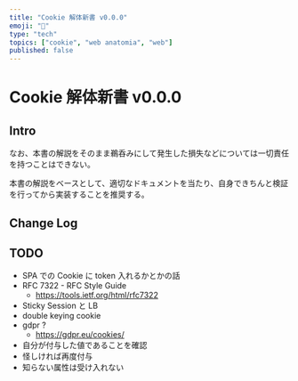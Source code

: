```yaml
---
title: "Cookie 解体新書 v0.0.0"
emoji: "📝"
type: "tech"
topics: ["cookie", "web anatomia", "web"]
published: false
---
```


# Cookie 解体新書 v0.0.0


## Intro

なお、本書の解説をそのまま鵜呑みにして発生した損失などについては一切責任を持つことはできない。

本書の解説をベースとして、適切なドキュメントを当たり、自身できちんと検証を行ってから実装することを推奨する。




## Change Log


## TODO

- SPA での Cookie に token 入れるかとかの話
- RFC 7322 - RFC Style Guide
  - https://tools.ietf.org/html/rfc7322
- Sticky Session と LB
- double keying cookie
- gdpr ?
  - https://gdpr.eu/cookies/
- 自分が付与した値であることを確認
- 怪しければ再度付与
- 知らない属性は受け入れない
